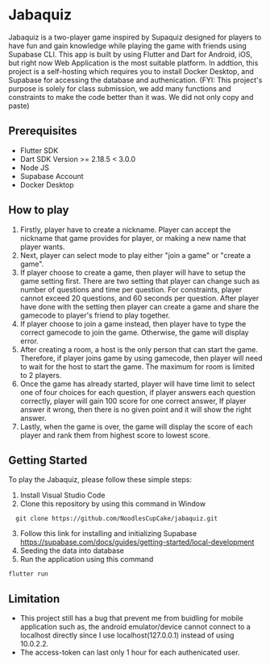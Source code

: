 # Jabaquiz
Jabaquiz is a two-player game inspired by Supaquiz designed for players to have fun and gain knowledge while playing the game with friends using Supabase CLI. This app is built by using Flutter and Dart for Android, iOS, but right now Web Application is the most suitable platform. In addtion, this project is a self-hosting which requires you to install Docker Desktop, and Supabase for accessing the database and authenication. (FYI: This project's purpose is solely for class submission, we add many functions and constraints to make the code better than it was. We did not only copy and paste) 

## Prerequisites
* Flutter SDK
* Dart SDK Version >= 2.18.5 < 3.0.0
* Node JS
* Supabase Account
* Docker Desktop

## How to play
1. Firstly, player have to create a nickname. Player can accept the nickname that game provides for player, or making a new name that player wants.
2. Next, player can select mode to play either "join a game" or "create a game".
3. If player choose to create a game, then player will have to setup the game setting first. There are two setting that player can change such as number of questions and time per question. For constraints, player cannot exceed 20 questions, and 60 seconds per question. After player have done with the setting then player can create a game and share the gamecode to player's friend to play together.
4. If player choose to join a game instead, then player have to type the correct gamecode to join the game. Otherwise, the game will display error.
5. After creating a room, a host is the only person that can start the game. Therefore, if player joins game by using gamecode, then player will need to wait for the host to start the game. The maximum for room is limited to 2 players.
6. Once the game has already started, player will have time limit to select one of four choices for each question, if player answers each question correctly, player will gain 100 score for one correct answer, If player answer it wrong, then there is no given point and it will show the right answer. 
7. Lastly, when the game is over, the game will display the score of each player and rank them from highest score to lowest score.

## Getting Started
To play the Jabaquiz, please follow these simple steps:
  1. Install Visual Studio Code
  2. Clone this repository by using this command in Window
  ```
    git clone https://github.com/NoodlesCupCake/jabaquiz.git
  ```
  3. Follow this link for installing and initializing Supabase https://supabase.com/docs/guides/getting-started/local-development
  4. Seeding the data into database
  5. Run the application using this command
```
flutter run
```

## Limitation
* This project still has a bug that prevent me from buidling for mobile application such as, the android emulator/device cannot connect to a localhost directly since I use localhost(127.0.0.1) instead of using 10.0.2.2.
* The access-token can last only 1 hour for each authenicated user.
